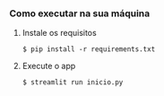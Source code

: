 

### Como executar na sua máquina

1. Instale os requisitos

   ```
   $ pip install -r requirements.txt
   ```

2. Execute o app

   ```
   $ streamlit run inicio.py
   ```
